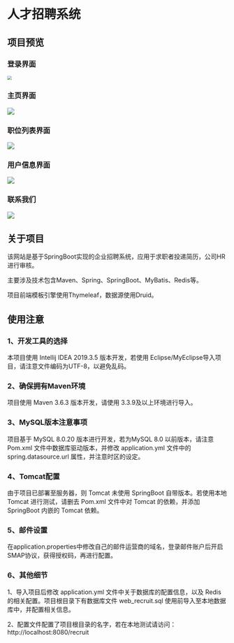 # 人才招聘系统

## 项目预览

### 登录界面

<img src="https://github.com/Tracyyy-s/SpringBoot-recruit.git/raw/master/images/login.png" style="zoom:60%" />

### 主页界面

![](https://github.com/Tracyyy-s/SpringBoot-recruit.git/raw/master/images/index.png)

### 职位列表界面

![](https://github.com/Tracyyy-s/SpringBoot-recruit.git/raw/master/images/list.png)

### 用户信息界面

![](https://github.com/Tracyyy-s/SpringBoot-recruit.git/raw/master/images/userInfo.png)

### 联系我们

![](https://github.com/Tracyyy-s/SpringBoot-recruit.git/raw/master/images/send.png)







## 关于项目

该网站是基于SpringBoot实现的企业招聘系统，应用于求职者投递简历，公司HR进行审核。

主要涉及技术包含Maven、Spring、SpringBoot、MyBatis、Redis等。

项目前端模板引擎使用Thymeleaf，数据源使用Druid。



## 使用注意

### 1、开发工具的选择

本项目使用 Intellij IDEA 2019.3.5 版本开发，若使用 Eclipse/MyEclipse导入项目，请注意文件编码为UTF-8，以避免乱码。

### 2、确保拥有Maven环境

项目使用 Maven 3.6.3 版本开发，请使用 3.3.9及以上环境进行导入。

### 3、MySQL版本注意事项

项目基于 MySQL 8.0.20 版本进行开发，若为MySQL 8.0 以前版本，请注意 Pom.xml 文件中数据库驱动版本，并修改 application.yml 文件中的 spring.datasource.url 属性，并注意时区的设定。

### 4、Tomcat配置

由于项目已部署至服务器，则 Tomcat 未使用 SpringBoot 自带版本。若使用本地 Tomcat  进行测试，请删去 Pom.xml 文件中对 Tomcat 的依赖，并添加 SpringBoot 内嵌的 Tomcat 依赖。

### 5、邮件设置

在application.properties中修改自己的邮件运营商的域名，登录邮件账户后开启SMAP协议，获得授权码，再进行配置。

### 6、其他细节

1、导入项目后修改 application.yml 文件中关于数据库的配置信息，以及 Redis 的相关配置。项目根目录下有数据库文件 web_recruit.sql 使用前导入至本地数据库中，并配置相关信息。

2、配置文件配置了项目根目录的名字，若在本地测试请访问：http://localhost:8080/recruit













